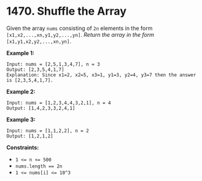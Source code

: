 # 1470. Shuffle the Array
Given the array `nums` consisting of `2n` elements in the form `[x1,x2,...,xn,y1,y2,...,yn]`. *Return the array in the form* `[x1,y1,x2,y2,...,xn,yn]`.

**Example 1:**
```
Input: nums = [2,5,1,3,4,7], n = 3
Output: [2,3,5,4,1,7] 
Explanation: Since x1=2, x2=5, x3=1, y1=3, y2=4, y3=7 then the answer is [2,3,5,4,1,7].
```

**Example 2:**
```
Input: nums = [1,2,3,4,4,3,2,1], n = 4
Output: [1,4,2,3,3,2,4,1]
```

**Example 3:**
```
Input: nums = [1,1,2,2], n = 2
Output: [1,2,1,2]
```

**Constraints:**
- `1 <= n <= 500`
- `nums.length == 2n`
- `1 <= nums[i] <= 10^3`
